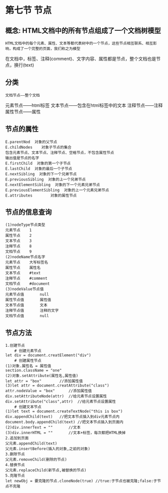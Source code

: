 # 第七节 节点
## 概念:	HTML文档中的所有节点组成了一个文档树模型
    HTML文档中的每个元素、属性、文本等都代表树中的一个节点，这些节点相互联系、相互影响，构成了一个完整的页面，我们称之为模型
在文档中，标签、注释(comment)、文字内容、属性都是节点，整个文档也是节点，换行(text)

## 分类
    文档节点——整个文档
元素节点——html标签
文本节点——包含在html标签中的文本
注释节点——注释
属性节点——属性

## 节点的属性
    E.parentNod  对象的父节点
    E.childNodes	对象子节点的集合
    包含元素节点、文本节点、注释节点、空格节点，不包含属性节点
    输出值是节点的名字
    E.firstChild  对象的第一个子节点
    E.lastChild  对象的最后一个子节点
    E.nextSibling  对象的下一个兄弟节点
    E.previousSibling  对象的上一个兄弟节点
    E.nextElementSibling  对象的下一个元素兄弟节点
    E.previousElementSibling  对象的上一个元素兄弟节点
    E.attributes		对象的属性节点

## 节点的信息查询
    (1)nodeType节点类型
    元素节点	1
    属性节点 	2
    文本节点	3
    注释节点	8
    文档节点	9
    (2)nodeName节点名字
    元素节点	大写标签名
    属性节点	属性名
    文本节点	#text
    注释节点	#comment
    文档节点	#document
    (3)nodeValue节点值
    元素节点值		null
    属性节点值 		属性值
    文本节点值		文本
    注释节点值 		注释的文字
    文档节点值		null
## 节点方法
    1.创建节点
        # 创建元素节点
    let div = document.creatElement("div")
        # 创建属性节点
    (1)对象.属性名 = 属性值
    section.className = "one"
    (2)对象.setAttribute(属性名,属性值)
    let attr = "box"		//添加属性值
    (3)let attr = document.creatAttribute("class")
    attr.nodeValue = "box"		//添加属性值
    div.setAttributeNode(attr)	//给元素节点设置属性
    div.setAttribute("class",attr)	//给元素节点设置属性
        # 创建文本节点
    (1)let text = document.createTextNode("this is box")
    div.appendChild(text)	//把文本节点插入到div元素节点内
    document.body.appendChild(text)	//把文本节点插入到页面内
    (2)div.innerText = ""		//文本
    (3)div.innerHTML = ""		//文本+标签，每次都把HTML换掉
    2.追加到页面
    父元素.appendChild(text)
    父元素.insertBefore(插入的对象,之前的对象)
    3.删除节点
    父元素.removeChild(删除的节点)
    4.替换节点
    父元素.replaceChild(新节点,被替换的节点)
    5.克隆节点
    let newObj = 要克隆的节点.cloneNode(true)	//true:子节点也被克隆;false:子节点不克隆
